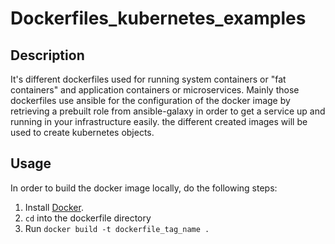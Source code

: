 # Dockerfiles_kubernetes_examples
## Description

It's different dockerfiles used for running system containers or "fat containers" and application containers or microservices.
Mainly those dockerfiles use ansible for the configuration of the docker image by retrieving a prebuilt role from ansible-galaxy in order to get a service up and running in your infrastructure easily.
the different created images will be used to create kubernetes objects.

## Usage

In order to build the docker image locally, do the following steps:

1. Install [Docker](https://docs.docker.com/engine/installation/).
2. `cd` into the dockerfile directory
3. Run `docker build -t dockerfile_tag_name .`
